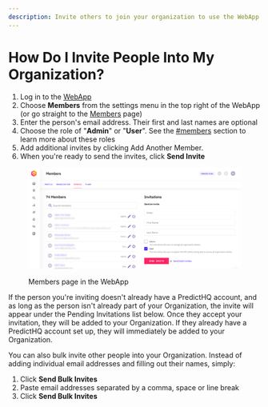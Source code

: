 ```yaml
---
description: Invite others to join your organization to use the WebApp
---
```


# How Do I Invite People Into My Organization?

1. Log in to the [WebApp](https://control.predicthq.com/)
2. Choose **Members** from the settings menu in the top right of the WebApp (or go straight to the [Members](https://control.predicthq.com/settings/members) page)
3. Enter the person's email address. Their first and last names are optional
4. Choose the role of "**Admin**" or "**User**".  See the [#members](managing-your-account-settings.md#members "mention") section to learn more about these roles
5. Add additional invites by clicking Add Another Member.
6. When you're ready to send the invites, click **Send Invite**

<figure><img src="../../.gitbook/assets/image (32).png" alt=""><figcaption><p>Members page in the WebApp</p></figcaption></figure>

If the person you're inviting doesn't already have a PredictHQ account, and as long as the person isn't already part of your Organization, the invite will appear under the Pending Invitations list below. Once they accept your invitation, they will be added to your Organization. If they already have a PredictHQ account set up, they will immediately be added to your Organization.&#x20;

You can also bulk invite other people into your Organization. Instead of adding individual email addresses and filling out their names, simply:

1. Click **Send Bulk Invites**
2. Paste email addresses separated by a comma, space or line break
3. Click **Send Bulk Invites**
